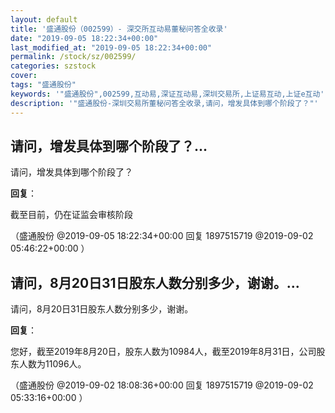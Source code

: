 ```yaml
---
layout: default
title: '盛通股份（002599）- 深交所互动易董秘问答全收录'
date: "2019-09-05 18:22:34+00:00"
last_modified_at: "2019-09-05 18:22:34+00:00"
permalink: /stock/sz/002599/
categories: szstock
cover: 
tags: "盛通股份"
keywords: '"盛通股份",002599,互动易,深证互动易,深圳交易所,上证易互动,上证e互动'
description: '"盛通股份-深圳交易所董秘问答全收录,请问，增发具体到哪个阶段了？"'
---
```


## 请问，增发具体到哪个阶段了？...

请问，增发具体到哪个阶段了？

**回复**：

截至目前，仍在证监会审核阶段 

（盛通股份  @2019-09-05 18:22:34+00:00 回复 1897515719  @2019-09-02 05:46:22+00:00 ）

## 请问，8月20日31日股东人数分别多少，谢谢。...

请问，8月20日31日股东人数分别多少，谢谢。

**回复**：

您好，截至2019年8月20日，股东人数为10984人，截至2019年8月31日，公司股东人数为11096人。 

（盛通股份  @2019-09-02 18:08:36+00:00 回复 1897515719  @2019-09-02 05:33:16+00:00 ）

